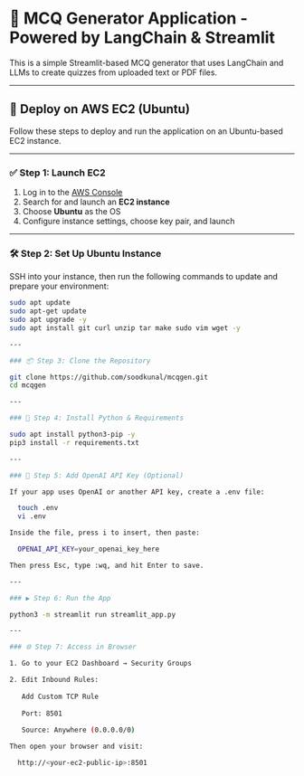 # 🧠 MCQ Generator Application - Powered by LangChain & Streamlit

This is a simple Streamlit-based MCQ generator that uses LangChain and LLMs to create quizzes from uploaded text or PDF files.

---

## 🚀 Deploy on AWS EC2 (Ubuntu)

Follow these steps to deploy and run the application on an Ubuntu-based EC2 instance.

---

### ✅ Step 1: Launch EC2

1. Log in to the [AWS Console](https://aws.amazon.com/console/)
2. Search for and launch an **EC2 instance**
3. Choose **Ubuntu** as the OS
4. Configure instance settings, choose key pair, and launch

---

### 🛠️ Step 2: Set Up Ubuntu Instance

SSH into your instance, then run the following commands to update and prepare your environment:

```bash
sudo apt update
sudo apt-get update
sudo apt upgrade -y
sudo apt install git curl unzip tar make sudo vim wget -y

---

### 📦 Step 3: Clone the Repository

git clone https://github.com/soodkunal/mcqgen.git
cd mcqgen

---

### 🐍 Step 4: Install Python & Requirements

sudo apt install python3-pip -y
pip3 install -r requirements.txt

---

### 🔑 Step 5: Add OpenAI API Key (Optional)

If your app uses OpenAI or another API key, create a .env file:

  touch .env
  vi .env

Inside the file, press i to insert, then paste:

  OPENAI_API_KEY=your_openai_key_here

Then press Esc, type :wq, and hit Enter to save.

---

### ▶️ Step 6: Run the App

python3 -m streamlit run streamlit_app.py

---

### 🌐 Step 7: Access in Browser

1. Go to your EC2 Dashboard → Security Groups

2. Edit Inbound Rules:
  
   Add Custom TCP Rule
    
   Port: 8501
    
   Source: Anywhere (0.0.0.0/0)

Then open your browser and visit:

  http://<your-ec2-public-ip>:8501
